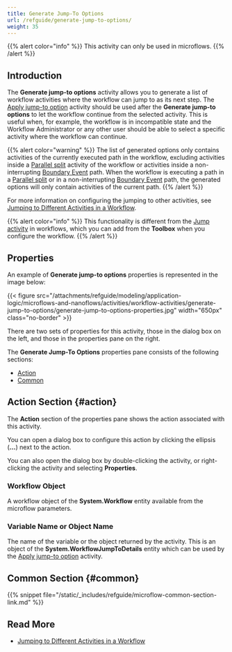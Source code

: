 ```yaml
---
title: Generate Jump-To Options
url: /refguide/generate-jump-to-options/
weight: 35
---
```


{{% alert color="info" %}}
This activity can only be used in microflows.
{{% /alert %}}

## Introduction

The **Generate jump-to options** activity allows you to generate a list of workflow activities where the workflow can jump to as its next step. The [Apply jump-to option](/refguide/apply-jump-to-option/) activity should be used after the **Generate jump-to options** to let the workflow continue from the selected activity. This is useful when, for example, the workflow is in incompatible state and the Workflow Administrator or any other user should be able to select a specific activity where the workflow can continue. 

{{% alert color="warning" %}} 
The list of generated options only contains activities of the currently executed path in the workflow, excluding activities inside a [Parallel split](/refguide/parallel-split/) activity of the workflow or activities inside a non-interrupting [Boundary Event](/refguide/workflow-boundary-events/) path. When the workflow is executing a path in a [Parallel split](/refguide/parallel-split/) or in a non-interrupting [Boundary Event](/refguide/workflow-boundary-events/) path, the generated options will only contain activities of the current path. 
{{% /alert %}}

For more information on configuring the jumping to other activities, see [Jumping to Different Activities in a Workflow](/refguide/jump-to/).

{{% alert color="info" %}}
This functionality is different from the [Jump activity](/refguide/jump-activity/) in workflows, which you can add from the **Toolbox** when you configure the workflow. 
{{% /alert %}}

## Properties

An example of **Generate jump-to options** properties is represented in the image below:

{{< figure src="/attachments/refguide/modeling/application-logic/microflows-and-nanoflows/activities/workflow-activities/generate-jump-to-options/generate-jump-to-options-properties.jpg" width="650px" class="no-border" >}}

There are two sets of properties for this activity, those in the dialog box on the left, and those in the properties pane on the right.

The **Generate Jump-To Options** properties pane consists of the following sections:

* [Action](#action)
* [Common](#common)

## Action Section {#action}

The **Action** section of the properties pane shows the action associated with this activity.

You can open a dialog box to configure this action by clicking the ellipsis (**…**) next to the action.

You can also open the dialog box by double-clicking the activity, or right-clicking the activity and selecting **Properties**.

### Workflow Object

A workflow object of the **System.Workflow** entity available from the microflow parameters.

### Variable Name or Object Name

The name of the variable or the object returned by the activity. This is an object of the **System.WorkflowJumpToDetails** entity which can be used by the [Apply jump-to option](/refguide/apply-jump-to-option/) activity.

## Common Section {#common}

{{% snippet file="/static/_includes/refguide/microflow-common-section-link.md" %}}

## Read More

* [Jumping to Different Activities in a Workflow](/refguide/jump-to/)
